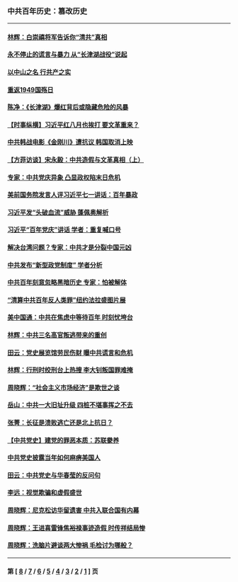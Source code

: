 ### 中共百年历史：篡改历史
---
#### [林辉：白崇禧将军告诉你“清共”真相](../../pages/nf1176115/n14044216.md?08110430) 
#### [永不停止的谎言与暴力 从“长津湖战役”说起](../../pages/nf1176115/n13494094.md?08110430) 
#### [以中山之名 行共产之实](../../pages/nf1176115/n13346437.md?08110430) 
#### [重返1949国殇日](../../pages/nf1176115/n13346372.md?08110430) 
#### [陈净：《长津湖》爆红背后或隐藏危险的风暴](../../pages/nf1176115/n13314364.md?08110430) 
#### [【时事纵横】习近平红八月也挨打 要文革重来？](../../pages/nf1176115/n13231393.md?08110430) 
#### [中共韩战电影《金刚川》遭抗议 韩国取消上映](../../pages/nf1176115/n13219114.md?08110430) 
#### [【方菲访谈】宋永毅：中共造假与文革真相（上）](../../pages/nf1176115/n13200760.md?08110430) 
#### [专家：中共党庆异象 凸显政权陷末日危机](../../pages/nf1176115/n13067084.md?08110430) 
#### [美前国务院发言人评习近平七一讲话：百年暴政](../../pages/nf1176115/n13066986.md?08110430) 
#### [习近平发“头破血流”威胁 蓬佩奥解析](../../pages/nf1176115/n13063604.md?08110430) 
#### [习近平“百年党庆”讲话 学者：重复喊口号](../../pages/nf1176115/n13061411.md?08110430) 
#### [解决台湾问题？专家：中共才是分裂中国元凶](../../pages/nf1176115/n13060811.md?08110430) 
#### [中共发布“新型政党制度” 学者分析](../../pages/nf1176115/n13056354.md?08110430) 
#### [中共百年刻意忽略黑暗历史 专家：怕被解体](../../pages/nf1176115/n13056056.md?08110430) 
#### [“清算中共百年反人类罪”纽约法拉盛图片展](../../pages/nf1176115/n13052220.md?08110430) 
#### [美中国通：中共在焦虑中等待百年 时刻忧垮台](../../pages/nf1176115/n13048820.md?08110430) 
#### [林辉：中共三名高官叛逃带来的重创](../../pages/nf1176115/n13035206.md?08110430) 
#### [田云：党史展览馆劳民伤财 曝中共谎言和危机](../../pages/nf1176115/n13033900.md?08110430) 
#### [林辉：行刑时绞刑台上热搜 李大钊叛国罪难掩](../../pages/nf1176115/n13031965.md?08110430) 
#### [周晓辉：“社会主义市场经济”是欺世之谈](../../pages/nf1176115/n13024090.md?08110430) 
#### [岳山：中共一大旧址升级 四桩不堪事挥之不去](../../pages/nf1176115/n13021697.md?08110430) 
#### [张菁：长征是溃败逃亡还是北上抗日？](../../pages/nf1176115/n13020585.md?08110430) 
#### [【中共党史】建党的罪恶本质：苏联豢养](../../pages/nf1176115/n13011888.md?08110430) 
#### [中共党史披露当年如何麻痹美国人](../../pages/nf1176115/n12966400.md?08110430) 
#### [田云：中共党史与华春莹的反问句](../../pages/nf1176115/n12765178.md?08110430) 
#### [李远：视觉欺骗和虚假盛世](../../pages/nf1176115/n12993376.md?08110430) 
#### [周晓辉：尼克松访华留遗害 中共入联合国有内幕](../../pages/nf1176115/n12991422.md?08110430) 
#### [周晓辉：王进喜雷锋焦裕禄事迹造假 时传祥结局惨](../../pages/nf1176115/n12985497.md?08110430) 
#### [周晓辉：洗脑片避谈两大惨祸 毛检讨为哪般？](../../pages/nf1176115/n12971285.md?08110430) 

---
#### 第 [ [8](./8.md?08110430) / [7](./7.md?08110430) / [6](./6.md?08110430) / [5](./5.md?08110430) / [4](./4.md?08110430) / [3](./3.md?08110430) / [2](./2.md?08110430) / [1](./1.md?08110430) ] 页
